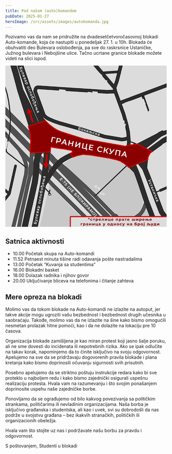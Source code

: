 ```yaml
---
title: Pod našom (auto)komandom
pubDate: 2025-01-27
heroImage: /src/assets/images/autokomanda.jpg
---
```


Pozivamo vas da nam se pridružite na dvadesetčetvoročasovnoj blokadi Auto-komande, koja će nastupiti u ponedeljak 27. 1. u 10h. Blokada će obuhvatiti deo Bulevara oslobođenja, pa sve do raskrsnice Ustaničke, Južnog bulevara i Nebojšine ulice. Tačno ucrtane granice blokade možete videti na slici ispod.

![Granice blokade autokomande](/src/assets/images/autokomanda-granice.png)

## Satnica aktivnosti

- 10.00 Početak skupa na Auto-komandi
- 11.52 Petnaest minuta tišine radi odavanja pošte nastradalima
- 13.00 Početak “Kuvanja sa studentima”
- 16.00 Blokadni basket
- 18.00 Dolazak radnika i njihov govor
- 20.00 Uključivanje bliceva na telefonima i čitanje zahteva

## Mere opreza na blokadi

Molimo vas da tokom blokade na Auto-komandi ne izlazite na autoput, jer takve akcije mogu ugroziti vašu bezbednost i bezbednost drugih učesnika u saobraćaju. Takođe, molimo vas da ne izlazite na šine kako bismo omogućili nesmetan prolazak hitne pomoći, kao i da ne dolazite na lokaciju pre 10 časova.

Organizacija blokade zamišljena je kao miran protest koji jasno šalje poruku, ali ne sme dovesti do incidenata ili nepotrebnih rizika. Ako se ipak odlučite na takav korak, napominjemo da to činite isključivo na svoju odgovornost. Apelujemo na sve da se pridržavaju dogovorenih pravila blokade i plana kretanja kako bismo doprinosili očuvanju sigurnosti svih prisutnih.

Posebno apelujemo da se striktno poštuju instrukcije redara kako bi sve proteklo u najboljem redu i kako bismo zajednički osigurali uspešnu realizaciju protesta. Hvala vam na razumevanju i što svojim ponašanjem doprinosite uspehu naše zajedničke borbe.

Ponovljamo da se ograđujemo od bilo kakvog povezivanja sa političkim strankama, političarima ili nevladinim organizacijama. Naša borba je isključivo građanska i studentska, ali kao i uvek, svi su dobrodošli da nas podrže u svojstvu građana – bez ikakvih stranačkih, političkih ili organizacionih obeležja.

Hvala vam što stojite uz nas i podržavate našu borbu za pravdu i odgovornost.

S poštovanjem,
Studenti u blokadi
